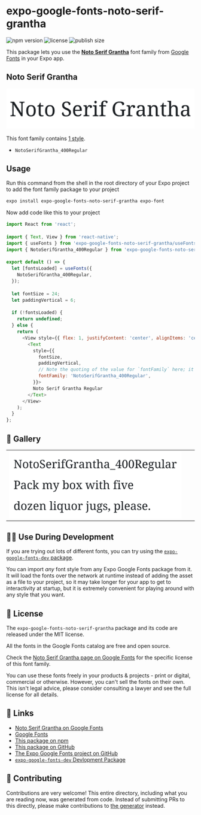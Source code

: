 # expo-google-fonts-noto-serif-grantha

![npm version](https://flat.badgen.net/npm/v/expo-google-fonts-noto-serif-grantha)
![license](https://flat.badgen.net/github/license/expo/google-fonts)
![publish size](https://flat.badgen.net/packagephobia/install/expo-google-fonts-noto-serif-grantha)

This package lets you use the [**Noto Serif Grantha**](https://fonts.google.com/specimen/Noto+Serif+Grantha) font family from [Google Fonts](https://fonts.google.com/) in your Expo app.

## Noto Serif Grantha

![Noto Serif Grantha](./font-family.png)

This font family contains [1 style](#-gallery).

- `NotoSerifGrantha_400Regular`

## Usage

Run this command from the shell in the root directory of your Expo project to add the font family package to your project
```sh
expo install expo-google-fonts-noto-serif-grantha expo-font
```

Now add code like this to your project
```js
import React from 'react';

import { Text, View } from 'react-native';
import { useFonts } from 'expo-google-fonts-noto-serif-grantha/useFonts';
import { NotoSerifGrantha_400Regular } from 'expo-google-fonts-noto-serif-grantha/400Regular';

export default () => {
  let [fontsLoaded] = useFonts({
    NotoSerifGrantha_400Regular,
  });

  let fontSize = 24;
  let paddingVertical = 6;

  if (!fontsLoaded) {
    return undefined;
  } else {
    return (
      <View style={{ flex: 1, justifyContent: 'center', alignItems: 'center' }}>
        <Text
          style={{
            fontSize,
            paddingVertical,
            // Note the quoting of the value for `fontFamily` here; it expects a string!
            fontFamily: 'NotoSerifGrantha_400Regular',
          }}>
          Noto Serif Grantha Regular
        </Text>
      </View>
    );
  }
};

```

## 🔡 Gallery


||||
|-|-|-|
|![NotoSerifGrantha_400Regular](.//400Regular/NotoSerifGrantha_400Regular.ttf.png)||||


## 👩‍💻 Use During Development

If you are trying out lots of different fonts, you can try using the [`expo-google-fonts-dev` package](https://github.com/freeboub/google-fonts/tree/master/font-packages/dev#readme).

You can import *any* font style from any Expo Google Fonts package from it. It will load the fonts
over the network at runtime instead of adding the asset as a file to your project, so it may take longer
for your app to get to interactivity at startup, but it is extremely convenient
for playing around with any style that you want.

## 📖 License

The `expo-google-fonts-noto-serif-grantha` package and its code are released under the MIT license.

All the fonts in the Google Fonts catalog are free and open source.

Check the [Noto Serif Grantha page on Google Fonts](https://fonts.google.com/specimen/Noto+Serif+Grantha) for the specific license of this font family.

You can use these fonts freely in your products & projects - print or digital, commercial or otherwise. However, you can't sell the fonts on their own. This isn't legal advice, please consider consulting a lawyer and see the full license for all details.

## 🔗 Links

- [Noto Serif Grantha on Google Fonts](https://fonts.google.com/specimen/Noto+Serif+Grantha)
- [Google Fonts](https://fonts.google.com/)
- [This package on npm](https://www.npmjs.com/package/expo-google-fonts-noto-serif-grantha)
- [This package on GitHub](https://github.com/freeboub/google-fonts/tree/master/font-packages/noto-serif-grantha)
- [The Expo Google Fonts project on GitHub](https://github.com/freeboub/google-fonts)
- [`expo-google-fonts-dev` Devlopment Package](https://github.com/freeboub/google-fonts/tree/master/font-packages/dev)

## 🤝 Contributing

Contributions are very welcome! This entire directory, including what you are reading now, was generated from code. Instead of submitting PRs to this directly, please make contributions to [the generator](https://github.com/freeboub/google-fonts/tree/master/packages/generator) instead.
